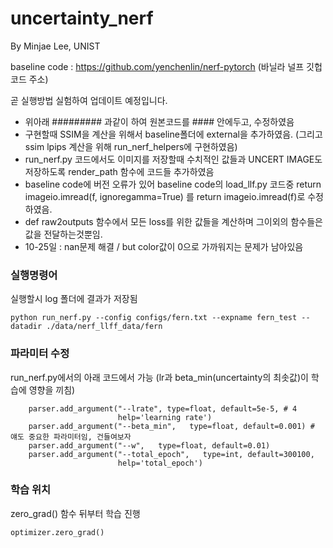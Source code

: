 # uncertainty_nerf
By Minjae Lee, UNIST

baseline code : https://github.com/yenchenlin/nerf-pytorch (바닐라 널프 깃헙코드 주소)

곧 실행방법 실험하여 업데이트 예정입니다.


- 위아래 ######### 과같이 하여 원본코드를 #### 안에두고, 수정하였음
- 구현할때 SSIM을 계산을 위해서 baseline폴더에 external을 추가하였음. (그리고 ssim lpips 계산을 위해 run_nerf_helpers에 구현하였음)
- run_nerf.py 코드에서도 이미지를 저장할때 수치적인 값들과 UNCERT IMAGE도 저장하도록 render_path 함수에 코드들 추가하였음
- baseline code에 버전 오류가 있어 baseline code의 load_llf.py 코드중 return imageio.imread(f, ignoregamma=True) 를 return imageio.imread(f)로 수정하였음.
- def raw2outputs 함수에서 모든 loss를 위한 값들을 계산하며 그이외의 함수들은 값을 전달하는것뿐임.
- 10-25일 : nan문제 해결 / but color값이 0으로 가까워지는 문제가 남아있음

### 실행명령어
실행할시 log 폴더에 결과가 저장됨
```
python run_nerf.py --config configs/fern.txt --expname fern_test --datadir ./data/nerf_llff_data/fern
```

### 파라미터 수정
run_nerf.py에서의 아래 코드에서 가능 (lr과 beta_min(uncertainty의 최솟값)이 학습에 영향을 끼침)
```
    parser.add_argument("--lrate", type=float, default=5e-5, # 4 
                        help='learning rate')
    parser.add_argument("--beta_min",   type=float, default=0.001) # 얘도 중요한 파라미터임, 건들여보자
    parser.add_argument("--w",   type=float, default=0.01) 
    parser.add_argument("--total_epoch",   type=int, default=300100, 
                        help='total_epoch')
```

### 학습 위치 
zero_grad() 함수 뒤부터 학습 진행
```
optimizer.zero_grad()
```